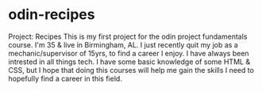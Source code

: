 # odin-recipes
Project: Recipes
This is my first project for the odin project fundamentals course.
I'm 35 & live in Birmingham, AL. I just recently quit my job as a mechanic/supervisor of 15yrs, to find a career I enjoy.
I have always been intrested in all things tech. I have some basic knowledge of some HTML & CSS, but I hope that doing this courses will help me
gain the skills I need to hopefully find a career in this field.